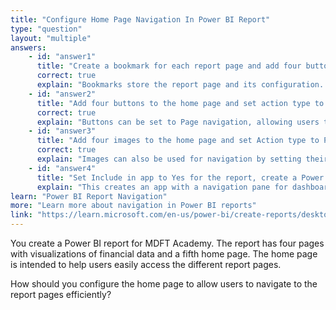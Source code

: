 ```yaml
---
title: "Configure Home Page Navigation In Power BI Report"
type: "question"
layout: "multiple"
answers:
    - id: "answer1"
      title: "Create a bookmark for each report page and add four buttons to the home page with action type Bookmark"
      correct: true
      explain: "Bookmarks store the report page and its configuration. Buttons with Bookmark action type allow navigation to specific report pages."
    - id: "answer2"
      title: "Add four buttons to the home page and set action type to Page navigation"
      correct: true
      explain: "Buttons can be set to Page navigation, allowing users to navigate directly to the selected report page."
    - id: "answer3"
      title: "Add four images to the home page and set Action type to Page navigation"
      correct: true
      explain: "Images can also be used for navigation by setting their Action type to Page navigation."
    - id: "answer4"
      title: "Set Include in app to Yes for the report, create a Power BI app, enable navigation builder, include the report in the navigation, and publish the app"
      explain: "This creates an app with a navigation pane for dashboards and reports, but does not include menu items for each report page."
learn: "Power BI Report Navigation"
more: "Learn more about navigation in Power BI reports"
link: "https://learn.microsoft.com/en-us/power-bi/create-reports/desktop-bookmarks"
---
```

You create a Power BI report for MDFT Academy. The report has four pages with visualizations of financial data and a fifth home page. The home page is intended to help users easily access the different report pages.

How should you configure the home page to allow users to navigate to the report pages efficiently?
